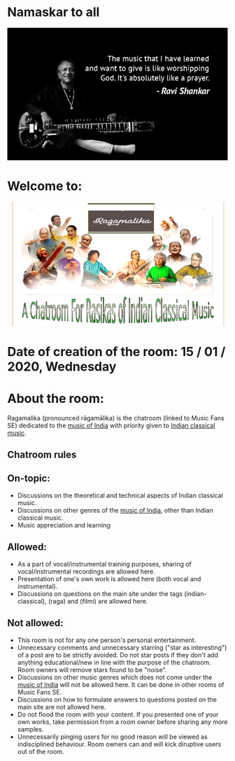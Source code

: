# Namaskar to all

<img src="cover.png"/>

# Welcome to:

<img src="chatroom.png" />


# Date of creation of the room: 15 / 01 / 2020, Wednesday

# About the room:

Ragamalika (pronounced rāgamālika) is the chatroom (linked to Music Fans SE) dedicated to the [music of India](https://en.wikipedia.org/wiki/Music_of_India) with priority given to [Indian classical music](https://en.wikipedia.org/wiki/Indian_classical_music).

## Chatroom rules

## On-topic:

-   Discussions on the theoretical and technical aspects of Indian classical music.
-   Discussions on other genres of the [music of India](https://en.wikipedia.org/wiki/Music_of_India), other than Indian classical music.
-   Music appreciation and learning

## Allowed:

-   As a part of vocal/instrumental training purposes, sharing of vocal/instrumental recordings are allowed here.
-   Presentation of one's own work is allowed here (both vocal and instrumental).
-   Discussions on questions on the main site under the tags (indian-classical), (raga) and (filmi) are allowed here.

## Not allowed:

-   This room is not for any one person's personal entertainment.
-   Unnecessary comments and unnecessary starring ("star as interesting") of a post are to be strictly avoided.
Do not star posts if they don't add anything educational/new in line with the purpose of the chatroom. Room owners will remove stars found to be "noise".
-   Discussions on other music genres which does not come under the [music of India](https://en.wikipedia.org/wiki/Music_of_India) will not be allowed here. It can be done in other rooms of Music Fans SE.
-   Discussions on how to formulate answers to questions posted on the main site are not allowed here.
-   Do not flood the room with your content. If you presented one of your own works, take permission from a room owner before sharing any more samples.
-   Unnecessarily pinging users for no good reason will be viewed as indisciplined behaviour. Room owners can and will kick diruptive users out of the room.
